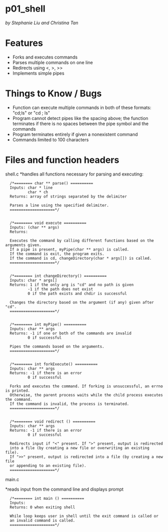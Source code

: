 # p01_shell
*by Stephanie Liu and Christina Tan*

# Features
- Forks and executes commands
- Parses multiple commands on one line
- Redirects using <, >, >>
- Implements simple pipes

# Things to Know / Bugs
- Function can execute multiple commands in both of these formats: "cd;ls" or "cd ; ls"
- Program cannot detect pipes like the spacing above; the function terminates if there is no spaces between the pipe symbol and the commands
- Program terminates entirely if given a nonexistent command
- Commands limited to 100 characters

# Files and function headers
shell.c
*handles all functions necessary for parsing and executing:

      /*======== char ** parse() ==========
      Inputs: char * line
              char * ch
      Returns: array of strings separated by the delimiter

      Parses a line using the specified delimiter.
      ====================*/


      /*======== void execute ==========
      Inputs: (char ** args)
      Returns:

      Executes the command by calling different functions based on the arguments given.
      If a pipe is present, myPipe(char ** args) is called.
      If the command is exit, the program exits.
      If the command is cd, changeDirectory(char * args[]) is called.
      ====================*/


      /*======== int changeDirectory() ==========
      Inputs: char * args[]
      Returns: 1 if the only arg is "cd" and no path is given
              -1 if the path does not exist
              0 if the path exists and chdir is successful

      Changes the directory based on the argument (if any) given after "cd".
      ====================*/


      /*======== int myPipe() ==========
      Inputs: char ** args
      Returns: -1 if one or both of the commands are invalid
              0 if successful

      Pipes the commands based on the arguments.
      ====================*/


      /*======== int forkExecute() ==========
      Inputs: char ** args
      Returns: -1 if there is an error
              0 if successful

      Forks and executes the command. If forking is unsuccessful, an errno is printed.
      Otherwise, the parent process waits while the child process executes the command.
      If the command is invalid, the process is terminated.
      ====================*/


      /*======== void redirect () ==========
      Inputs: char ** args
      Returns: -1 if there is an error
              0 if successful

      Redirects input if "<" present. If ">" present, output is redirected
      into a file (by creating a new file or overwriting an existing file).
      If ">>" present, output is redirected into a file (by creating a new file
      or appending to an existing file).
      ====================*/


main.c

*reads input from the command line and displays prompt

      /*======== int main () ==========
      Inputs:
      Returns: 0 when exiting shell

      While loop keeps user in shell until the exit command is called or
      an invalid command is called.
      ====================*/
